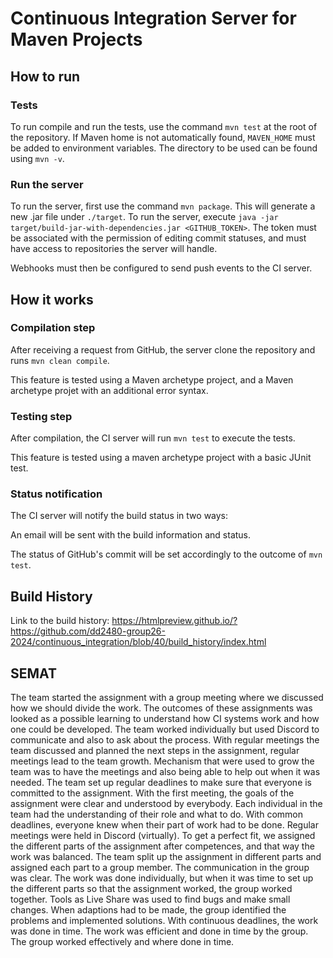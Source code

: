 # Continuous Integration Server for Maven Projects

## How to run
### Tests 
To run compile and run the tests, use the command `mvn test` at the root of the repository.
If Maven home is not automatically found, `MAVEN_HOME` must be added to environment variables. The directory to be used can be found using `mvn -v`. 
### Run the server
To run the server, first use the command `mvn package`. This will generate a new .jar file under `./target`. To run the server, execute `java -jar target/build-jar-with-dependencies.jar <GITHUB_TOKEN>`. The token must be associated with the permission of editing commit statuses, and must have access to repositories the server will handle.  

Webhooks must then be configured to send push events to the CI server.

## How it works
### Compilation step
After receiving a request from GitHub, the server clone the repository and runs `mvn clean compile`. 

This feature is tested using a Maven archetype project, and a Maven archetype projet with an additional error syntax.
### Testing step
After compilation, the CI server will run `mvn test` to execute the tests.

This feature is tested using a maven archetype project with a basic JUnit test.
### Status notification
The CI server will notify the build status in two ways: 

An email will be sent with the build information and status.

The status of GitHub's commit will be set accordingly to the outcome of `mvn test`.

## Build History
Link to the build history: https://htmlpreview.github.io/?https://github.com/dd2480-group26-2024/continuous_integration/blob/40/build_history/index.html

## SEMAT
The team started the assignment with a group meeting where we discussed how we should divide the work. The outcomes of these assignments was looked as a possible learning to understand how CI systems work and how one could be developed. The team worked individually but used Discord to communicate and also to ask about the process. With regular meetings the team discussed and planned the next steps in the assignment, regular meetings lead to the team growth. Mechanism that were used to grow the team was to have the meetings and also being able to help out when it was needed. The team set up regular deadlines to make sure that everyone is committed to the assignment. With the first meeting, the goals of the assignment were clear and understood by everybody. Each individual in the team had the understanding of their role and what to do. With common deadlines, everyone knew when their part of work had to be done. Regular meetings were held in Discord (virtually). To get a perfect fit, we assigned the different parts of the assignment after competences, and that way the work was balanced. The team split up the assignment in different parts and assigned each part to a group member. The communication in the group was clear. The work was done individually, but when it was time to set up the different parts so that the assignment worked,  the group worked together. Tools as Live Share was used to find bugs and make small changes. When adaptions had to be made, the group identified the problems and implemented solutions. With continuous deadlines, the work was done in time. The work was efficient and done in time by the group. The group worked effectively and where done in time.
